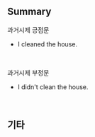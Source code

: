 ## Summary

과거시제 긍점문
- I cleaned the house.

<br>

과거시제 부정문
- I didn't clean the house.

<br>

## 기타
